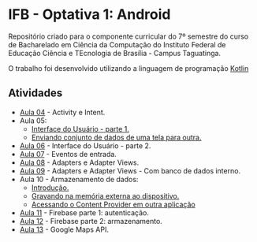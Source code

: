 # IFB - Optativa 1: Android

Repositório criado para o componente curricular do 7º semestre do curso de Bacharelado em Ciência da Computação do Instituto Federal de Educação Ciência e TEcnologia de Brasília - Campus Taguatinga.

O trabalho foi desenvolvido utilizando a linguagem de programação [Kotlin](https://kotlinlang.org/)

## Atividades

- [Aula 04](https://github.com/JeronimoHermano/ifb-android/tree/master/aula4) - Activity e Intent.
- Aula 05:
    + [Interface do Usuário - parte 1.](https://github.com/JeronimoHermano/ifb-android/tree/master/aula5)
    + [Enviando conjunto de dados de uma tela para outra.](https://github.com/JeronimoHermano/ifb-android/tree/master/aula5_1)
- [Aula 06](https://github.com/JeronimoHermano/ifb-android/tree/master/aula6) - Interface do Usuário - parte 2.
- [Aula 07](https://github.com/JeronimoHermano/ifb-android/tree/master/aula7) - Eventos de entrada.
- [Aula 08](https://github.com/JeronimoHermano/ifb-android/tree/master/aula8) - Adapters e Adapter Views.
- [Aula 09](https://github.com/JeronimoHermano/ifb-android/tree/master/aula9) - Adapters e Adapter Views - Com banco de dados interno.
- Aula 10 - Armazenamento de dados:
    + [Introdução.](https://github.com/JeronimoHermano/ifb-android/tree/master/aula10)
    + [Gravando na memória externa ao dispositivo.](https://github.com/JeronimoHermano/ifb-android/tree/master/aula1_curso)
    + [Acessando o Content Provider em outra aplicação](https://github.com/JeronimoHermano/ifb-android/tree/master/aula10_curso)
- [Aula 11](https://github.com/JeronimoHermano/ifb-android/tree/master/aula11) - Firebase parte 1: autenticação.
- [Aula 12](https://github.com/JeronimoHermano/ifb-android/tree/master/aula12) - Firebase parte 2: armazenamento.
- [Aula 13](https://github.com/JeronimoHermano/ifb-android/tree/master/aula13) - Google Maps API.
